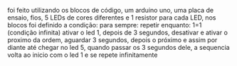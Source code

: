foi feito utilizando os blocos de código, um arduino uno, uma placa de ensaio, fios, 5 LEDs de cores diferentes e 1 resistor para cada LED, nos blocos foi definido a condição: para sempre: repetir enquanto: 1=1 (condição infinita)
ativar o led 1, depois de 3 segundos, desativar e ativar o proximo da ordem, aguardar 3 segundos, depois o próximo e assim por diante até chegar no led 5, quando passar os 3 segundos dele, a sequencia volta ao inicio com o led 1 e se repete infinitamente
